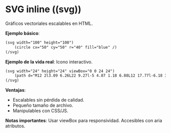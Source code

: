 # SVG inline ((svg))

Gráficos vectoriales escalables en HTML.

**Ejemplo básico**:

```html
(svg width="100" height="100")
    (circle cx="50" cy="50" r="40" fill="blue" /)
(/svg)
```

**Ejemplo de la vida real**: Icono interactivo.

```html
(svg width="24" height="24" viewBox="0 0 24 24")
    (path d="M12 2l3.09 6.26L22 9.27l-5 4.87 1.18 6.88L12 17.77l-6.18 3.25L7 14.14 2 9.27l6.91-1.01L12 2z" fill="gold"/)
(/svg)
```

**Ventajas**:
- Escalables sin pérdida de calidad.
- Pequeño tamaño de archivo.
- Manipulables con CSS/JS.

**Notas importantes**: Usar viewBox para responsividad. Accesibles con aria atributos.